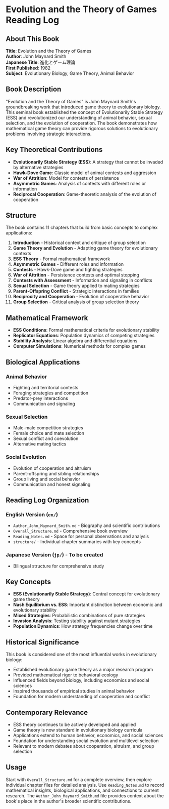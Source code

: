 # Evolution and the Theory of Games Reading Log

## About This Book
**Title**: Evolution and the Theory of Games  
**Author**: John Maynard Smith  
**Japanese Title**: 進化とゲーム理論  
**First Published**: 1982  
**Subject**: Evolutionary Biology, Game Theory, Animal Behavior

## Book Description
"Evolution and the Theory of Games" is John Maynard Smith's groundbreaking work that introduced game theory to evolutionary biology. This seminal book established the concept of Evolutionarily Stable Strategy (ESS) and revolutionized our understanding of animal behavior, sexual selection, and the evolution of cooperation. The book demonstrates how mathematical game theory can provide rigorous solutions to evolutionary problems involving strategic interactions.

## Key Theoretical Contributions
- **Evolutionarily Stable Strategy (ESS)**: A strategy that cannot be invaded by alternative strategies
- **Hawk-Dove Game**: Classic model of animal contests and aggression
- **War of Attrition**: Model for contests of persistence
- **Asymmetric Games**: Analysis of contests with different roles or information
- **Reciprocal Cooperation**: Game-theoretic analysis of the evolution of cooperation

## Structure
The book contains 11 chapters that build from basic concepts to complex applications:

1. **Introduction** - Historical context and critique of group selection
2. **Game Theory and Evolution** - Adapting game theory for evolutionary contexts
3. **ESS Theory** - Formal mathematical framework
4. **Asymmetric Games** - Different roles and information
5. **Contests** - Hawk-Dove game and fighting strategies
6. **War of Attrition** - Persistence contests and optimal stopping
7. **Contests with Assessment** - Information and signaling in conflicts
8. **Sexual Selection** - Game theory applied to mating strategies
9. **Parent-Offspring Conflict** - Strategic interactions in families
10. **Reciprocity and Cooperation** - Evolution of cooperative behavior
11. **Group Selection** - Critical analysis of group selection theory

## Mathematical Framework
- **ESS Conditions**: Formal mathematical criteria for evolutionary stability
- **Replicator Equations**: Population dynamics of competing strategies
- **Stability Analysis**: Linear algebra and differential equations
- **Computer Simulations**: Numerical methods for complex games

## Biological Applications

### Animal Behavior
- Fighting and territorial contests
- Foraging strategies and competition
- Predator-prey interactions
- Communication and signaling

### Sexual Selection
- Male-male competition strategies
- Female choice and mate selection
- Sexual conflict and coevolution
- Alternative mating tactics

### Social Evolution
- Evolution of cooperation and altruism
- Parent-offspring and sibling relationships
- Group living and social behavior
- Communication and honest signaling

## Reading Log Organization

### English Version (`en/`)
- `Author_John_Maynard_Smith.md` - Biography and scientific contributions
- `Overall_Structure.md` - Comprehensive book overview
- `Reading_Notes.md` - Space for personal observations and analysis
- `structure/` - Individual chapter summaries with key concepts

### Japanese Version (`jp/`) - To be created
- Bilingual structure for comprehensive study

## Key Concepts
- **ESS (Evolutionarily Stable Strategy)**: Central concept for evolutionary game theory
- **Nash Equilibrium vs. ESS**: Important distinction between economic and evolutionary stability
- **Mixed Strategies**: Probabilistic combinations of pure strategies
- **Invasion Analysis**: Testing stability against mutant strategies
- **Population Dynamics**: How strategy frequencies change over time

## Historical Significance
This book is considered one of the most influential works in evolutionary biology:
- Established evolutionary game theory as a major research program
- Provided mathematical rigor to behavioral ecology
- Influenced fields beyond biology, including economics and social sciences
- Inspired thousands of empirical studies in animal behavior
- Foundation for modern understanding of cooperation and conflict

## Contemporary Relevance
- ESS theory continues to be actively developed and applied
- Game theory is now standard in evolutionary biology curricula
- Applications extend to human behavior, economics, and social sciences
- Foundation for understanding social evolution and multilevel selection
- Relevant to modern debates about cooperation, altruism, and group selection

## Usage
Start with `Overall_Structure.md` for a complete overview, then explore individual chapter files for detailed analysis. Use `Reading_Notes.md` to record mathematical insights, biological applications, and connections to current research. The `Author_John_Maynard_Smith.md` file provides context about the book's place in the author's broader scientific contributions.